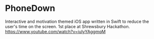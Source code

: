 # PhoneDown
Interactive and motivation themed iOS app written in Swift to reduce the user's time on the screen. 1st place at Shrewsbury Hackathon.
https://www.youtube.com/watch?v=iuIyYAggmqM



